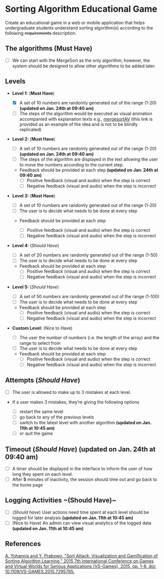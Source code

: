 # Sorting Algorithm Educational Game

Create an educational game in a web or mobile application that helps undergraduate students understand sorting algorithm(s) according to the following ~~requirements~~ description.

## The algorithms (**Must Have**)

* [ ] We can start with the MergeSort as the only algorithm; however, the system should be designed to allow other algorithms to be added later.

## Levels

* **Level 1:**  (__Must Have__)

  * [X] A set of 10 numbers are randomly generated out of the range (1-20) **(updated on Jan. 24th at 09:40 am)**
  * [ ] The steps of the algorithm would be executed as visual animation accompanied with explanation texts
    e.g., [mergesortAV](https://opendsa-server.cs.vt.edu/embed/mergesortAV) (this link is provided as an example of the idea and is not to be blindly replicated)
* **Level 2:** (__Must Have__)

  * [ ] A set of 10 numbers are randomly generated out of the range (1-20) **(updated on Jan. 24th at 09:40 am)**
  * [ ] The steps of the algorithm are displayed in the text allowing the user to move the numbers according to the current step.

  * Feedback should be provided at each step **(updated on Jan. 24th at 09:40 am)**
    * [ ] Positive feedback (visual and audio) when the step is correct
    * [ ] Negative feedback (visual and audio) when the step is incorrect
* **Level 3:** (__Must Have__)

  * [ ] A set of 10 numbers are randomly generated out of the range (1-20)
  * [ ] The user is to decide what needs to be done at every step

  * Feedback should be provided at each step

    * [ ] Positive feedback (visual and audio) when the step is correct
    * [ ] Negative feedback (visual and audio) when the step is incorrect
* **Level 4:** (*Should Have*)

  * [ ] A set of 20 numbers are randomly generated out of the range (1-50)
  * [ ] The user is to decide what needs to be done at every step

  * Feedback should be provided at each step
    * [ ] Positive feedback (visual and audio) when the step is correct
    * [ ] Negative feedback (visual and audio) when the step is incorrect
* **Level 5:** (*Should Have*)

  * [ ] A set of 50 numbers are randomly generated out of the range (1-100)
  * [ ] The user is to decide what needs to be done at every step

  * Feedback should be provided at each step
    * [ ] Positive feedback (visual and audio) when the step is correct
    * [ ] Negative feedback (visual and audio) when the step is incorrect
* **Custom Level:** (Nice to Have)

  * [ ] The user the number of numbers (i.e. the length of the array) and the range to select from
  * [ ] The user is to decide what needs to be done at every step

  * Feedback should be provided at each step
    * [ ] Positive feedback (visual and audio) when the step is correct
    * [ ] Negative feedback (visual and audio) when the step is incorrect

## Attempts (*Should Have*)

* [ ] The user is allowed to make up to 3 mistakes at each level.

* If a user makes 3 mistakes, they’re giving the following options

  * [ ] restart the same level
  * [ ] go back to any of the previous levels
  * [ ] switch to the latest level with another algorithm  **(updated on Jan. 11th at 10:45 am)**
  * [ ] or quit the game

## Timeout (*Should Have*) **(updated on Jan. 24th at 09:40 am)**

* [ ] A timer should be displayed in the interface to inform the user of how long they spent on each level.
* [ ] After __5__ minutes of inactivity, the session should time out and go back to the home page

## Logging Activities ~(Should Have)~

* [ ] (*Should have*) User actions need time spent at each level should be logged for later analysis **(updated on Jan. 11th at 10:45 am)**
* [ ] (Nice to Have) An admin can view visual analytics of the logged data **(updated on Jan. 11th at 10:45 am)**

## References

[A. Yohannis and Y. Prabowo, &#34;Sort Attack: Visualization and Gamification of Sorting Algorithm Learning,&#34; 2015 7th International Conference on Games and Virtual Worlds for Serious Applications (VS-Games), 2015, pp. 1-8, doi: 10.1109/VS-GAMES.2015.7295785.](https://ieeexplore.ieee.org/document/7295785)